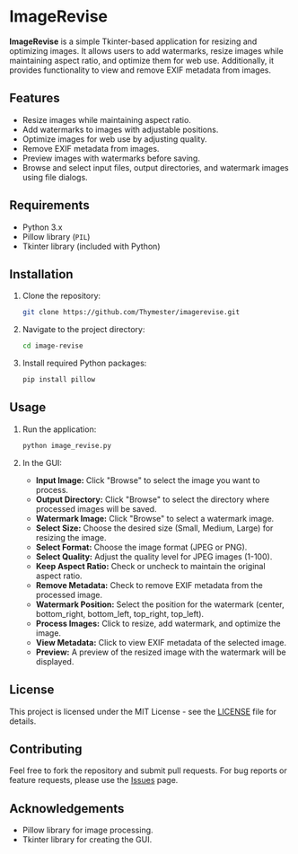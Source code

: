 # ImageRevise

**ImageRevise** is a simple Tkinter-based application for resizing and optimizing images. It allows users to add watermarks, resize images while maintaining aspect ratio, and optimize them for web use. Additionally, it provides functionality to view and remove EXIF metadata from images.

## Features

- Resize images while maintaining aspect ratio.
- Add watermarks to images with adjustable positions.
- Optimize images for web use by adjusting quality.
- Remove EXIF metadata from images.
- Preview images with watermarks before saving.
- Browse and select input files, output directories, and watermark images using file dialogs.

## Requirements

- Python 3.x
- Pillow library (`PIL`)
- Tkinter library (included with Python)

## Installation

1. Clone the repository:

    ```bash
    git clone https://github.com/Thymester/imagerevise.git
    ```

2. Navigate to the project directory:

    ```bash
    cd image-revise
    ```

3. Install required Python packages:

    ```bash
    pip install pillow
    ```

## Usage

1. Run the application:

    ```bash
    python image_revise.py
    ```

2. In the GUI:
    - **Input Image:** Click "Browse" to select the image you want to process.
    - **Output Directory:** Click "Browse" to select the directory where processed images will be saved.
    - **Watermark Image:** Click "Browse" to select a watermark image.
    - **Select Size:** Choose the desired size (Small, Medium, Large) for resizing the image.
    - **Select Format:** Choose the image format (JPEG or PNG).
    - **Select Quality:** Adjust the quality level for JPEG images (1-100).
    - **Keep Aspect Ratio:** Check or uncheck to maintain the original aspect ratio.
    - **Remove Metadata:** Check to remove EXIF metadata from the processed image.
    - **Watermark Position:** Select the position for the watermark (center, bottom_right, bottom_left, top_right, top_left).
    - **Process Images:** Click to resize, add watermark, and optimize the image.
    - **View Metadata:** Click to view EXIF metadata of the selected image.
    - **Preview:** A preview of the resized image with the watermark will be displayed.

## License

This project is licensed under the MIT License - see the [LICENSE](LICENSE) file for details.

## Contributing

Feel free to fork the repository and submit pull requests. For bug reports or feature requests, please use the [Issues](https://github.com/Thymester/imagerevise/issues) page.

## Acknowledgements

- Pillow library for image processing.
- Tkinter library for creating the GUI.
